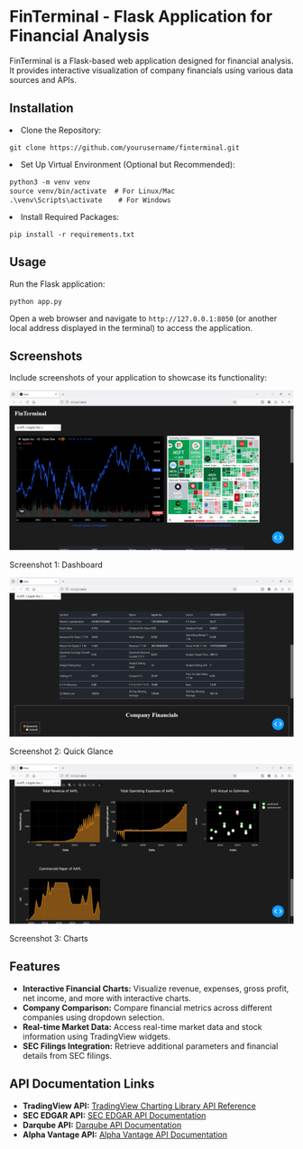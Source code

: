 <!DOCTYPE html>
<html lang="en">
<head>
    <meta charset="UTF-8">
    <meta name="viewport" content="width=device-width, initial-scale=1.0">
<!--     <title>FinTerminal Documentation</title> -->
</head>
<body>

<h1>FinTerminal - Flask Application for Financial Analysis</h1>

<p>FinTerminal is a Flask-based web application designed for financial analysis. It provides interactive visualization of company financials using various data sources and APIs.</p>

<h2>Installation</h2>

<li>Clone the Repository:</li>
<pre><code>git clone https://github.com/yourusername/finterminal.git</code></pre>

<li>Set Up Virtual Environment (Optional but Recommended):</li>
<pre><code>python3 -m venv venv<br>source venv/bin/activate  # For Linux/Mac<br>.\venv\Scripts\activate    # For Windows</code></pre>

<li>Install Required Packages:</li>
<pre><code>pip install -r requirements.txt</code></pre>

<h2>Usage</h2>

<p>Run the Flask application:</p>
<pre><code>python app.py</code></pre>

<p>Open a web browser and navigate to <code>http://127.0.0.1:8050</code> (or another local address displayed in the terminal) to access the application.</p>

<h2>Screenshots</h2>

<p>Include screenshots of your application to showcase its functionality:</p>
<img src="1.png" alt="Screenshot 1: Dashboard">
<p>Screenshot 1: Dashboard</p>

<img src="2.png" alt="Screenshot 2: Quick Glance">
<p>Screenshot 2: Quick Glance</p>

<img src="3.png" alt="Screenshot 3: Charts">
<p>Screenshot 3: Charts</p>

<h2>Features</h2>

<ul>
    <li><strong>Interactive Financial Charts:</strong> Visualize revenue, expenses, gross profit, net income, and more with interactive charts.</li>
    <li><strong>Company Comparison:</strong> Compare financial metrics across different companies using dropdown selection.</li>
    <li><strong>Real-time Market Data:</strong> Access real-time market data and stock information using TradingView widgets.</li>
    <li><strong>SEC Filings Integration:</strong> Retrieve additional parameters and financial details from SEC filings.</li>
</ul>

<h2>API Documentation Links</h2>

<ul>
    <li><strong>TradingView API:</strong> <a href="https://www.tradingview.com/rest-api-spec/">TradingView Charting Library API Reference</a></li>
    <li><strong>SEC EDGAR API:</strong> <a href="https://www.sec.gov/edgar/sec-api-documentation">SEC EDGAR API Documentation</a></li>
    <li><strong>Darqube API:</strong> <a href="https://www.darqube.io/docs/">Darqube API Documentation</a></li>
    <li><strong>Alpha Vantage API:</strong> <a href="https://www.alphavantage.co/documentation/">Alpha Vantage API Documentation</a></li>
</ul>

</body>
</html>
